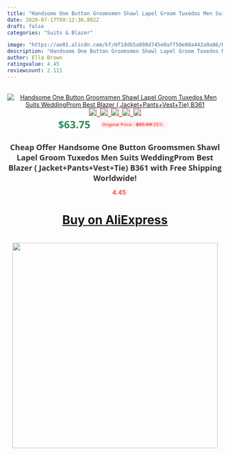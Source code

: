 ```yaml
---
title: "Handsome One Button Groomsmen Shawl Lapel Groom Tuxedos Men Suits WeddingProm Best Blazer ( Jacket+Pants+Vest+Tie) B361"
date: 2020-07-17T09:12:36.892Z
draft: false
categories: "Suits & Blazer"

image: "https://ae01.alicdn.com/kf/Hf1ddb5a898d745e0aff50e08a442a9a86/Handsome-One-Button-Groomsmen-Shawl-Lapel-Groom-Tuxedos-Men-Suits-Wedding-Prom-Best-Blazer-Jacket-Pants.jpg"
description: "Handsome One Button Groomsmen Shawl Lapel Groom Tuxedos Men Suits WeddingProm Best Blazer ( Jacket+Pants+Vest+Tie) B361"
author: Ella Brown
ratingvalue: 4.45
reviewcount: 2.111
---
```

<br>
<div style="text-align: center;">
<a href="https://s.click.aliexpress.com/e/_AkvrfR" target="_blank" rel="nofollow noopener noreferrer"><img alt="Handsome One Button Groomsmen Shawl Lapel Groom Tuxedos Men Suits WeddingProm Best Blazer ( Jacket+Pants+Vest+Tie) B361" class="magnifier-image" src="https://ae01.alicdn.com/kf/Hf1ddb5a898d745e0aff50e08a442a9a86/Handsome-One-Button-Groomsmen-Shawl-Lapel-Groom-Tuxedos-Men-Suits-Wedding-Prom-Best-Blazer-Jacket-Pants.jpg_640x640.jpg">
<br>
<img style="border:1px solid salmon" src="https://ae01.alicdn.com/kf/Hf1ddb5a898d745e0aff50e08a442a9a86/Handsome-One-Button-Groomsmen-Shawl-Lapel-Groom-Tuxedos-Men-Suits-Wedding-Prom-Best-Blazer-Jacket-Pants.jpg_120x120.jpg">&nbsp;&nbsp;<img style="border:1px solid salmon" src="https://ae01.alicdn.com/kf/H2b1a0b9fedcc49c9977e5194baf7595e5/Handsome-One-Button-Groomsmen-Shawl-Lapel-Groom-Tuxedos-Men-Suits-Wedding-Prom-Best-Blazer-Jacket-Pants.jpg_120x120.jpg">&nbsp;&nbsp;<img style="border:1px solid salmon" src="https://ae01.alicdn.com/kf/He56d6586f58c4355bf0ebed490bdc47bQ/Handsome-One-Button-Groomsmen-Shawl-Lapel-Groom-Tuxedos-Men-Suits-Wedding-Prom-Best-Blazer-Jacket-Pants.jpg_120x120.jpg">&nbsp;&nbsp;<img style="border:1px solid salmon" src="https://ae01.alicdn.com/kf/H96df297cf0e64bcdac966665a60e3973m/Handsome-One-Button-Groomsmen-Shawl-Lapel-Groom-Tuxedos-Men-Suits-Wedding-Prom-Best-Blazer-Jacket-Pants.jpg_120x120.jpg">&nbsp;&nbsp;<img style="border:1px solid salmon" src="https://ae01.alicdn.com/kf/H005efdfe2145459fb403dbbe3af885a1q/Handsome-One-Button-Groomsmen-Shawl-Lapel-Groom-Tuxedos-Men-Suits-Wedding-Prom-Best-Blazer-Jacket-Pants.jpg_120x120.jpg"></a></div><br0>
<div style="text-align: center;"><span style="background-color: white; border: 0px; box-sizing: border-box; color: seagreen; display: inline-block; font-family: &quot;open sans&quot; , &quot;arial&quot; , &quot;helvetica&quot; , sans-serif , &quot;heiti&quot;; font-size: 24px; font-stretch: inherit; font-weight: 700; line-height: inherit; margin: 0px 10px 0px 0px; padding: 0px; vertical-align: middle;">$63.75 </span>
<span style="background: rgb(255 , 241 , 241); border-radius: 3px; border: 0px; box-sizing: border-box; color: #ff4747; display: inline-block; font-family: inherit; font-size: 12px; font-stretch: inherit; font-style: inherit; font-variant: inherit; font-weight: 600; line-height: inherit; margin: 0px; padding: 2px 5px; transform: scale(0.9); vertical-align: middle;">Original Price : <b style="text-decoration: line-through;">$85.00 </b> 25%&nbsp;&nbsp;</span></div>
<h1 style="color: #333333; display: inline-block; font-family: &quot;open sans&quot; , &quot;arial&quot; , &quot;helvetica&quot; , sans-serif , &quot;heiti&quot;; font-size: 18px; font-stretch: inherit; font-weight: 700; text-align: center;">Cheap Offer Handsome One Button Groomsmen Shawl Lapel Groom Tuxedos Men Suits WeddingProm Best Blazer ( Jacket+Pants+Vest+Tie) B361 with Free Shipping Worldwide!</h1>
<div style="color: #ff4747; text-align: center;">
<img src="https://4.bp.blogspot.com/-M0ZcTcb-5uY/XleCXlxnR4I/AAAAAAAAAEc/OrjgMkXV1oMQFaCRZj5HQwOCBcu3w1FegCPcBGAYYCw/s1600/star.png" style="height: 15px;">&nbsp;<b>4.45</b></div>
<div class="button_cont" align="center"><a class="buynow_a" href="https://s.click.aliexpress.com/e/_AkvrfR" target="_blank" rel="nofollow noopener noreferrer"><H1>Buy on AliExpress</H1></a></div><br>
<div class="separator" style="clear: both; text-align: center;">
<img src="https://lh3.googleusercontent.com/-pTy5HemUv9M/XlePHvY0dAI/AAAAAAAAAE4/0nX5iRUoIWY8eMW9Dpxeirr157OZliDIgCLcBGAsYHQ/s1600/badge.gif" width="480">
</div>
